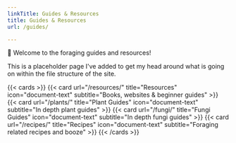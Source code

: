 ```yaml
---
linkTitle: Guides & Resources
title: Guides & Resources
url: /guides/

---
```


👋 Welcome to the foraging guides and resources!

<!--more-->

This is a placeholder page I've added to get my head around what is going on within the file structure of the site.



{{< cards >}}
  {{< card url="/resources/" title="Resources" icon="document-text" subtitle="Books, websites & beginner guides" >}}
  {{< card url="/plants/" title="Plant Guides" icon="document-text" subtitle="In depth plant guides" >}}
  {{< card url="/fungi/" title="Fungi Guides" icon="document-text" subtitle="In depth fungi guides" >}}
  {{< card url="/recipes/" title="Recipes" icon="document-text" subtitle="Foraging related recipes and booze" >}}
{{< /cards >}}
